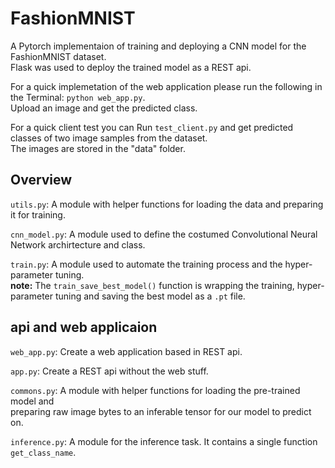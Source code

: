 # FashionMNIST
A Pytorch implementaion of training and deploying a CNN model for the FashionMNIST dataset.<br>
Flask was used to deploy the trained model as a REST api.

For a quick implemetation of the web application please run the following in the Terminal: `python web_app.py`.<br>
Upload an image and get the predicted class.

For a quick client test you can Run `test_client.py` and get predicted classes of two image samples from the dataset.<br>
The images are stored in the "data" folder.

## Overview

`utils.py`: A module with helper functions for loading the data and preparing it for training.

`cnn_model.py`: A module used to define the costumed Convolutional Neural Network archirtecture and class.

`train.py`: A module used to automate the training process and the hyper-parameter tuning.<br>
<b>note:</b> The `train_save_best_model()` function is wrapping the training, hyper-parameter tuning and saving the best model as a `.pt` file.

## api and web applicaion

`web_app.py`: Create a web application based in REST api.

`app.py`: Create a REST api without the web stuff.

`commons.py`: A module with helper functions for loading the pre-trained model and <br>preparing raw image bytes to an inferable tensor for our model to predict on.

`inference.py`: A module for the inference task. It contains a single function `get_class_name`.


